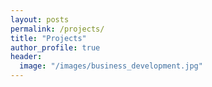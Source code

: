 ```yaml
---
layout: posts
permalink: /projects/
title: "Projects"
author_profile: true
header:
  image: "/images/business_development.jpg"
---
```

